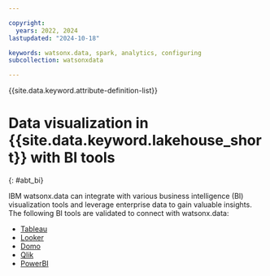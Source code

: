 ```yaml
---

copyright:
  years: 2022, 2024
lastupdated: "2024-10-18"

keywords: watsonx.data, spark, analytics, configuring
subcollection: watsonxdata

---
```


{{site.data.keyword.attribute-definition-list}}

# Data visualization in {{site.data.keyword.lakehouse_short}} with BI tools
{: #abt_bi}


IBM watsonx.data can integrate with various business intelligence (BI) visualization tools and leverage enterprise data to gain valuable insights. The following BI tools are validated to connect with watsonx.data:

- [Tableau](watsonxdata?topic=watsonxdata-tableau)
- [Looker](watsonxdata?topic=watsonxdata-looker)
- [Domo](watsonxdata?topic=watsonxdata-domo)
- [Qlik](watsonxdata?topic=watsonxdata-qlik)
- [PowerBI](watsonxdata?topic=watsonxdata-bi_intro)
